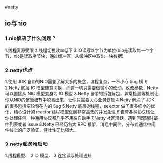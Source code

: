 
#netty

## io与nio

### 1.nio解决了什么问题？

1.线程资源受限
2.线程切换效率低下
3.IO读写以字节为单位(bio是读取每一个字节，nio是读取字节块，通过缓冲区，从缓冲区中取出一块数据)

### 2.netty优点
1.使用 JDK 自带的NIO需要了解太多的概念，编程复杂，一不小心 bug 横飞
2.Netty 底层 IO 模型随意切换，而这一切只需要做微小的改动，改改参数，Netty可以直接从 NIO 模型变身为 IO 模型
3.Netty 自带的拆包解包，异常检测等机制让你从NIO的繁重细节中脱离出来，让你只需要关心业务逻辑
4.Netty 解决了 JDK 的很多包括空轮询在内的 Bug
5.Netty 底层对线程，selector 做了很多细小的优化，精心设计的 reactor 线程模型做到非常高效的并发处理
6.自带各种协议栈让你处理任何一种通用协议都几乎不用亲自动手
7.Netty 社区活跃，遇到问题随时邮件列表或者 issue
8.Netty 已经历各大 RPC 框架，消息中间件，分布式通信中间件线上的广泛验证，健壮性无比强大...

### 3.netty服务端启动

1.线程模型、
2.IO 模型、
3.连接读写处理逻辑

